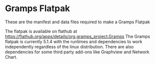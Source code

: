 # Gramps Flatpak
These are the manifest and data files required to make a Gramps Flatpak

The flatpak is available on flathub at https://flathub.org/apps/details/org.gramps_project.Gramps
The Gramps flatpak is currently 5.1.4 with the runtimes and dependencies to work independently regardless of the linux distribution.  There are also dependencies for some third party add-ons like Graphview and Network Chart.
